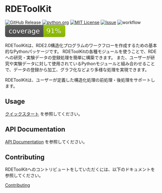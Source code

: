# RDEToolKit

![GitHub Release](https://img.shields.io/github/v/release/nims-dpfc/rdetoolkit)
[![python.org](https://img.shields.io/badge/Python-3.9%7C3.10%7C3.11-%233776AB?logo=python)](https://www.python.org/downloads/release/python-3917/)
[![MIT License](https://img.shields.io/badge/license-MIT-green)](https://github.com/nims-dpfc/rdetoolkit/blob/main/LICENSE)
[![Issue](https://img.shields.io/badge/issue_tracking-github-orange)](https://github.com/nims-dpfc/rdetoolkit/issues)
![workflow](https://github.com/nims-dpfc/rdetoolkit/actions/workflows/main.yml/badge.svg)
![coverage](img/coverage.svg)

RDEToolKitは、RDE2.0構造化プログラムのワークフローを作成するための基本的なPythonパッケージです。
RDEToolKitの各種モジュールを使うことで、RDEへの研究・実験データの登録処理を簡単に構築できます。
また、ユーザーが研究や実験データに対して使用されているPythonモジュールと組み合わせることで、データの登録から加工、グラフ化などより多様な処理を実現できます。

RDEToolKitは、ユーザーが定義した構造化処理の前処理・後処理をサポートします。

## Usage

[クイックスタート](usage/quickstart.md) を参照してください。

## API Documentation

[API Documentation](rdetoolkit/impl/compressed_controller) を参照してください。

## Contributing

RDEToolKitへのコントリビュートをしていただくには、以下のドキュメントを参照してください。

[Contributing](contribute/home.md)
